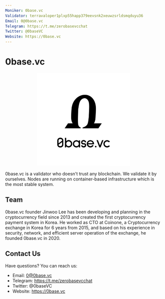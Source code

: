 ```yaml
---
Moniker: 0base.vc
Validator: terravaloper1plxp55happ379eevsnk2xeuwzsrldsmqduyu36
Email: 0@0base.vc
Telegram: https://t.me/zerobasevcchat
Twitter: @0baseVC
Website: https://0base.vc
---
```


# 0base.vc
<p align="center">
  <img src="logo.jpg" width="300">
</p>

0base.vc is a validator who doesn't trust any blockchain. We validate it by ourselves.
Nodes are running on container-based infrastructure which is the most stable system.

## Team

0base.vc founder Jinwoo Lee has been developing and planning in the cryptocurrency field since 2013 and created the first cryptocurrency payment system in Korea.
He worked as CTO at Coinone, a Cryptocurrency exchange in Korea for 6 years from 2015, and based on his experience in security, network, and efficient server operation of the exchange, he founded 0base.vc in 2020.

## Contact Us

Have questions? You can reach us:

- Email: 0@0base.vc
- Telegram: https://t.me/zerobasevcchat
- Twitter: @0baseVC
- Website: https://0base.vc
